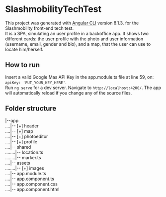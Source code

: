 # SlashmobilityTechTest

This project was generated with [Angular CLI](https://github.com/angular/angular-cli) version 8.1.3. for the Slashmobility front-end tech test.<br/>
It is a SPA, simulating an user profile in a backoffice app. It shows two different cards: the user profile with the photo and user information (username, email, gender and bio), and a map, that the user can use to locate him/herself. 


## How to run

Insert a valid Google Mas API Key in the app.module.ts file at line 59, on: `apiKey: 'PUT_YOUR_KEY_HERE'`.<br/>
Run `ng serve` for a dev server. Navigate to `http://localhost:4200/`. The app will automatically reload if you change any of the source files.


## Folder structure

|--app<br/>
....|-- [+] header<br/>
....|-- [+] map<br/>
....|-- [+] photoeditor<br/>
....|-- [+] profile<br/>
....|-- shared<br/>
........|-- location.ts<br/>
........|-- marker.ts<br/>
....|-- assets<br/>
........|-- [+] images<br/>
....|-- app.module.ts<br/>
....|-- app.component.ts<br/>
....|-- app.component.css<br/>
....|-- app.component.html
